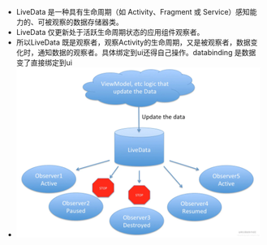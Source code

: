 - LiveData 是一种具有生命周期（如 Activity、Fragment 或 Service）感知能力的、可被观察的数据存储器类。
- LiveData 仅更新处于活跃生命周期状态的应用组件观察者。
- 所以LiveData 既是观察者，观察Activity的生命周期，又是被观察者，数据变化时，通知数据的观察者。具体绑定到ui还得自己操作。databinding 是数据变了直接绑定到ui
- ![image.png](../assets/image_1684422110817_0.png)
